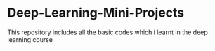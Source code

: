 # Deep-Learning-Mini-Projects
This repository includes all the basic codes which i learnt in the deep learning course
